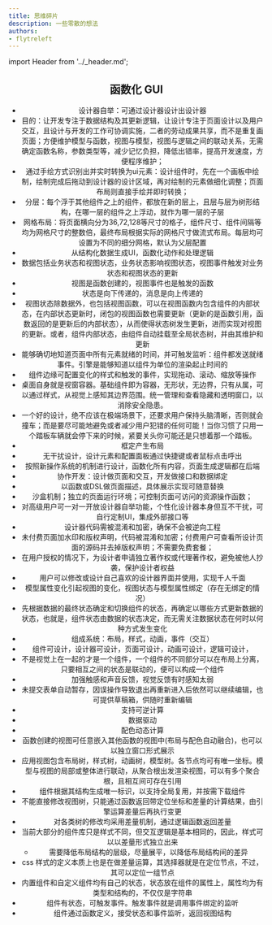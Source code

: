 ```yaml
---
title: 思维碎片
description: 一些零散的想法
authors:
- flytreleft
---
```


import Header from '../_header.md';

<Header />


## 函数化 GUI

- 设计器自举：可通过设计器设计出设计器
- 目的：让开发专注于数据结构及其更新逻辑，让设计专注于页面设计以及用户交互，且设计与开发的工作可协调实施，二者的劳动成果共享，而不是重复画页面；方便维护模型与函数，视图与模型，视图与逻辑之间的联动关系，无需确定函数名称，参数类型等，减少记忆负担，降低出错率，提高开发速度，方便程序维护；
- 通过手绘方式识别出并实时转换为ui元素：设计组件时，先在一个画板中绘制，绘制完成后拖动到设计器的设计区域，再对绘制的元素做细化调整；页面布局则直接手绘并即时转换；
- 分层：每个浮于其他组件之上的组件，都放在新的层上，且层与层为树形结构，在哪一层的组件之上浮动，就作为哪一层的子层
- 网格布局：将页面横向分为36,72,128等尺寸的格子，组件尺寸、组件间隔等均为网格尺寸的整数倍，最终布局根据实际的网格尺寸做流式布局。每层均可设置为不同的细分网格，默认为父层配置
- 从结构化数据生成UI，函数化动作和处理逻辑
- 数据包括业务状态和视图状态，业务状态影响视图状态，视图事件触发对业务状态和视图状态的更新
- 视图是函数创建的，视图事件也是触发的函数
- 状态是向下传递的，消息是向上传递的
- 视图状态除数据外，也包括视图函数，可以在视图函数内包含组件的内部状态，在内部状态更新时，闭包的视图函数也需要更新（更新的是函数引用，函数返回的是更新后的内部状态），从而使得状态树发生更新，进而实现对视图的更新。或者，组件内部状态，由组件自动挂载至全局状态树，并由其维护和更新
- 能够确切地知道页面中所有元素就绪的时间，并可触发监听：组件都发送就绪事件。引擎是能够知道以组件为单位的渲染起止时间的
- 组件边缘可配置变化的样式和触发的事件，实现拖动、滚动、缩放等操作
- 桌面自身就是视窗容器。基础组件即为容器，无形状，无边界，只有从属，可以通过样式，从视觉上感知其边界范围。统一管理和查看隐藏和透明窗口，以消除安全隐患。
- 一个好的设计，绝不应该在极端场景下，还要求用户保持头脑清晰，否则就会撞车；而是要尽可能地避免或者减少用户犯错的任何可能！当你习惯了只用一个踏板车辆就会停下来的时候，紧要关头你可能还是只想着那一个踏板。
- 框定产生布局
- 无干扰设计，设计元素和配置面板通过快捷键或者鼠标点击呼出
- 按照新操作系统的机制进行设计，函数化所有内容，页面生成逻辑都在后端
- 协作开发：设计做页面和交互，开发做接口和数据绑定
- 以函数或DSL做页面描述，具体展示实现可随意替换
- 沙盒机制；独立的页面运行环境；可控制页面可访问的资源操作函数；
- 对高级用户可一对一开放设计器自举功能，个性化设计器本身但互不干扰，可自行定制UI，集成外部接口等
- 设计器代码需被混淆和加密，确保不会被逆向工程
- 未付费页面加水印和版权声明，代码被混淆和加密；付费用户可查看所设计页面的源码并去掉版权声明；不需要免费套餐；
- 在用户授权的情况下，为设计者申请独立著作权或代理著作权，避免被他人抄袭，保护设计者权益
- 用户可以修改或设计自己喜欢的设计器界面并使用，实现千人千面
- 模型属性变化引起视图的变化，视图状态与模型属性绑定（存在无绑定的情况）
- 先根据数据的最终状态确定和切换组件的状态，再确定以哪些方式更新数据的状态，也就是，组件状态由数据的状态决定，而无需关注数据状态在何时以何种方式发生变化
- 组成系统：布局，样式，动画，事件（交互）
- 组件可设计，设计器可设计，页面可设计，动画可设计，逻辑可设计，
- 不是视觉上在一起的才是一个组件，一个组件的不同部分可以在布局上分离，只要相互之间的状态是联动的，便可以构成一个组件
- 加强触感和声音反馈，视觉反馈有时感知太弱
- 未提交表单自动暂存，因误操作导致退出再重新进入后依然可以继续编辑，也可提供草稿箱，供随时重新编辑
- 支持可逆计算
- 数据驱动
- 配色动态计算
- 函数创建的视图可任意嵌入其他函数的视图中(布局与配色自动融合)，也可以以独立窗口形式展示
- 应用视图包含布局树，样式树，动画树，模型树。各节点均可有唯一坐标。模型与视图的局部或整体进行联动，从聚合根出发渲染视图，可以有多个聚合根，且相互间可存在引用
- 组件根据其结构生成唯一标识，以支持全局复用，并按需下载组件
- 不能直接修改视图树，只能通过函数返回带定位坐标和差量的计算结果，由引擎运算差量后再执行变更
- 对各类树的修改均采用差量机制，通过逻辑函数返回差量
- 当前大部分的组件库只是样式不同，但交互逻辑是基本相同的，因此，样式可以以差量形式独立出来
  - 需要降低布局结构的层级，尽量展平，以降低布局结构间的差异
- css 样式的定义本质上也是在做差量运算，其选择器就是在定位节点，不过，其可以定位一组节点
- 内置组件和自定义组件均有自己的状态，状态放在组件的属性上，属性均为有类型和结构的，不仅仅是字符串
- 组件有状态，可触发事件。触发事件就是调用事件绑定的监听
- 组件通过函数定义，接受状态和事件监听，返回视图结构
